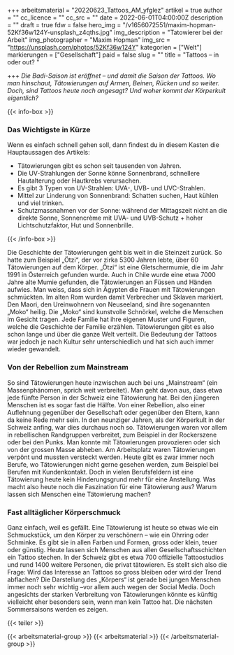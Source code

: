 +++
arbeitsmaterial = "20220623_Tattoos_AM_yfglez"
artikel = true
author = ""
cc_licence = ""
cc_src = ""
date = 2022-06-01T04:00:00Z
description = ""
draft = true
fdw = false
hero_img = "/v1656072551/maxim-hopman-52Kf36w124Y-unsplash_z4qths.jpg"
img_description = "Tatowierer bei der Arbeit"
img_photographer = "Maxim Hopman"
img_src = "https://unsplash.com/photos/52Kf36w124Y"
kategorien = ["Welt"]
markierungen = ["Gesellschaft"]
paid = false
slug = ""
title = "Tattoos – in oder out? "

+++
_Die Badi-Saison ist eröffnet – und damit die Saison der Tattoos. Wo man hinschaut, Tätowierungen auf Armen, Beinen, Rücken und so weiter. Doch, sind Tattoos heute noch angesagt? Und woher kommt der Körperkult eigentlich?_

{{< info-box >}} <h3>Das Wichtigste in Kürze</h3>

<p>Wenn es einfach schnell gehen soll, dann findest du in diesem Kasten die Hauptaussagen des Artikels:</p>

<ul>

<li>Tätowierungen gibt es schon seit tausenden von Jahren.</li>

<li>Die UV-Strahlungen der Sonne könne Sonnenbrand, schnellere Hautalterung oder Hautkrebs verursachen.</li>

<li>Es gibt 3 Typen von UV-Strahlen: UVA-, UVB- und UVC-Strahlen.</li>

<li>Mittel zur Linderung von Sonnenbrand: Schatten suchen, Haut kühlen und viel trinken.</li>

<li>Schutzmassnahmen vor der Sonne: während der Mittagszeit nicht an die direkte Sonne, Sonnencrème mit UVA- und UVB-Schutz + hoher Lichtschutzfaktor, Hut und Sonnenbrille.</li>

</ul> {{< /info-box >}}

Die Geschichte der Tätowierungen geht bis weit in die Steinzeit zurück. So hatte zum Beispiel „Ötzi“, der vor zirka 5300 Jahren lebte, über 60 Tätowierungen auf dem Körper. „Ötzi“ ist eine Gletschermumie, die im Jahr 1991 in Österreich gefunden wurde. Auch in Chile wurde eine etwa 7000 Jahre alte Mumie gefunden, die Tätowierungen an Füssen und Händen aufwies. Man weiss, dass sich in Ägypten die Frauen mit Tätowierungen schmückten. Im alten Rom wurden damit Verbrecher und Sklaven markiert. Den Maori, den Ureinwohnern von Neuseeland, sind ihre sogenannten „Moko“ heilig. Die „Moko“ sind kunstvolle Schnörkel, welche die Menschen im Gesicht tragen. Jede Familie hat ihre eigenen Muster und Figuren, welche die Geschichte der Familie erzählen. Tätowierungen gibt es also schon lange und über die ganze Welt verteilt. Die Bedeutung der Tattoos war jedoch je nach Kultur sehr unterschiedlich und hat sich auch immer wieder gewandelt.

### Von der Rebellion zum Mainstream

So sind Tätowierungen heute inzwischen auch bei uns „Mainstream“ (ein Massenphänomen, sprich weit verbreitet). Man geht davon aus, dass etwa jede fünfte Person in der Schweiz eine Tätowierung hat. Bei den jüngeren Menschen ist es sogar fast die Hälfte. Von einer Rebellion, also einer Auflehnung gegenüber der Gesellschaft oder gegenüber den Eltern, kann da keine Rede mehr sein. In den neunziger Jahren, als der Körperkult in der Schweiz anfing, war dies durchaus noch so. Tätowierungen waren vor allem in rebellischen Randgruppen verbreitet, zum Beispiel in der Rockerszene oder bei den Punks. Man konnte mit Tätowierungen provozieren oder sich von der grossen Masse abheben. Am Arbeitsplatz waren Tätowierungen verpönt und mussten versteckt werden. Heute gibt es zwar immer noch Berufe, wo Tätowierungen nicht gerne gesehen werden, zum Beispiel bei Berufen mit Kundenkontakt. Doch in vielen Berufsfeldern ist eine Tätowierung heute kein Hinderungsgrund mehr für eine Anstellung. Was macht also heute noch die Faszination für eine Tätowierung aus? Warum lassen sich Menschen eine Tätowierung machen?

### Fast alltäglicher Körperschmuck

Ganz einfach, weil es gefällt. Eine Tätowierung ist heute so etwas wie ein Schmuckstück, um den Körper zu verschönern – wie ein Ohrring oder Schminke. Es gibt sie in allen Farben und Formen, gross oder klein, teuer oder günstig. Heute lassen sich Menschen aus allen Gesellschaftsschichten ein Tattoo stechen. In der Schweiz gibt es etwa 700 offizielle Tattoostudios und rund 1400 weitere Personen, die privat tätowieren. Es stellt sich also die Frage: Wird das Interesse an Tattoos so gross bleiben oder wird der Trend abflachen? Die Darstellung des „Körpers“ ist gerade bei jungen Menschen immer noch sehr wichtig –vor allem auch wegen der Social Media. Doch angesichts der starken Verbreitung von Tätowierungen könnte es künftig vielleicht eher besonders sein, wenn man kein Tattoo hat. Die nächsten Sommersaisons werden es zeigen.

{{< teiler >}}

{{< arbeitsmaterial-group >}}
{{< arbeitsmaterial >}}
{{< /arbeitsmaterial-group >}}